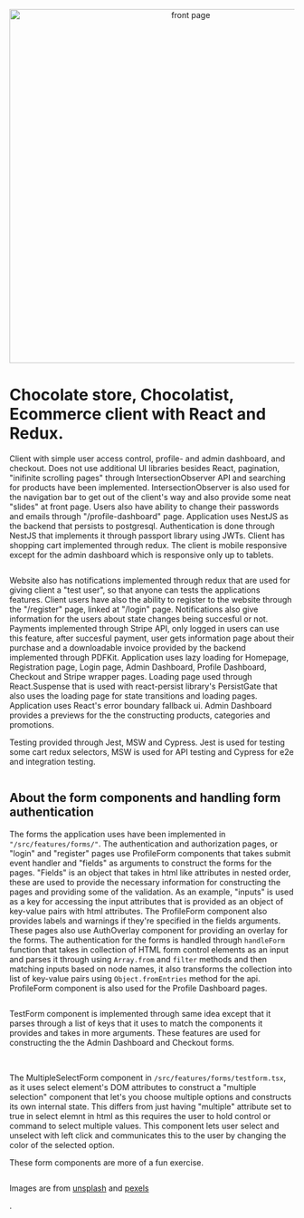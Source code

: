 <p align="center">
  <img src="./src/assets/frontpage.png" width="625" alt="front page" />
</p>

# Chocolate store, Chocolatist, Ecommerce client with React and Redux.

<p>Client with simple user access control, profile- and admin dashboard, and checkout. Does not use additional UI libraries besides React, pagination, "inifinite scrolling pages" through IntersectionObserver API and searching for products have been implemented. IntersectionObserver is also used for the navigation bar to get out of the client's way and also provide some neat "slides" at front page. Users also have ability to change their passwords and emails through "/profile-dashboard" page. Application uses NestJS as the backend that persists to postgresql. Authentication is done through NestJS that implements it through passport library using JWTs. Client has shopping cart implemented through redux. The client is mobile responsive except for the admin dashboard which is responsive only up to tablets.</p>

<pre></pre>

<p>Website also has notifications implemented through redux that are used for giving client a "test user", so that anyone can tests the applications features. Client users have also the ability to register to the website through the "/register" page, linked at "/login" page. Notifications also give information for the users about state changes being succesful or not. Payments implemented through Stripe API, only logged in users can use this feature, after succesful payment, user gets information page about their purchase and a downloadable invoice provided by the backend implemented through PDFKit. Application uses lazy loading for Homepage, Registration page, Login page, Admin Dashboard, Profile Dashboard, Checkout and Stripe wrapper pages. Loading page used through React.Suspense that is used with react-persist library's PersistGate that also uses the loading page for state transitions and loading pages. Application uses React's error boundary fallback ui. Admin Dashboard provides a previews for the the constructing products, categories and promotions.</p>

<p>Testing provided through Jest, MSW and Cypress. Jest is used for testing some cart redux selectors, MSW is used for API testing and Cypress for e2e and integration testing.</p>

<pre></pre>

## About the form components and handling form authentication

<p>The forms the application uses have been implemented in <code>"/src/features/forms/"</code>. The authentication and authorization pages, or "login" and "register" pages use ProfileForm components that takes submit event handler and "fields" as arguments to construct the forms for the pages. "Fields" is an object that takes in html like attributes in nested order, these are used to provide the necessary information for constructing the pages and providing some of the validation. As an example, "inputs" is used as a key for accessing the input attributes that is provided as an object of key-value pairs with html attributes. The ProfileForm component also provides labels and warnings if they're specified in the fields arguments. These pages also use AuthOverlay component for providing an overlay for the forms. The authentication for the forms is handled through <code>handleForm</code> function that takes in collection of HTML form control elements as an input and parses it through using <code>Array.from</code> and <code>filter</code> methods and then matching inputs based on node names, it also transforms the collection into list of key-value pairs using <code>Object.fromEntries</code> method for the api. ProfileForm component is also used for the Profile Dashboard pages.</p>

<pre></pre>

<p>TestForm component is implemented through same idea except that it parses through a list of keys that it uses to match the components it provides and takes in more arguments. These features are used for constructing the the Admin Dashboard and Checkout forms.</p>
<br />
<p>The MultipleSelectForm component in <code>/src/features/forms/testform.tsx</code>, as it uses select element's DOM attributes to construct a "multiple selection" component that let's you choose multiple options and constructs its own internal state. This differs from just having "multiple" attribute set to true in select elemnt in html as this requires the user to hold control or command to select multiple values. This component lets user select and unselect with left click and communicates this to the user by changing the color of the selected option.</p>

<p>These form components are more of a fun exercise.</p>

<pre></pre>

<p>Images are from <a href="https://unsplash.com/">unsplash</a> and <a href="https://www.pexels.com/">pexels</a></p>.
